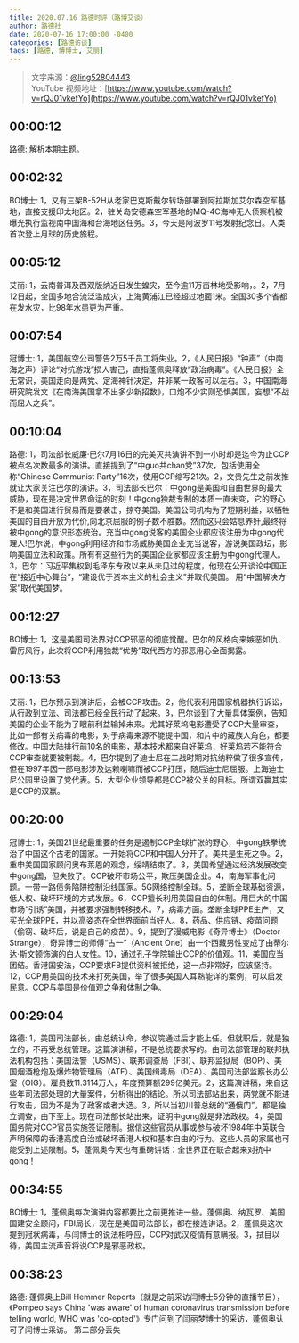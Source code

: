 ```yaml
---
title: 2020.07.16 路德时评（路博艾谈）
author: 路德社
date: 2020-07-16 17:00:00 -0400
categories: [路德访谈]
tags: [路德, 博博士, 艾丽]
---
```


> 文字来源：[@ling52804443](https://twitter.com/ling52804443)  
> YouTube 视频地址：[https://www.youtube.com/watch?v=rQJ01vkefYo](https://www.youtube.com/watch?v=rQJ01vkefYo)

## 00:00:12

路德: 解析本期主题。

## 00:02:32

BO博士: 1，又有三架B-52H从老家巴克斯戴尔转场部署到阿拉斯加艾尔森空军基地，直接支援印太地区。2，驻关岛安德森空军基地的MQ-4C海神无人侦察机被曝光执行监视南中国海和台海地区任务。3，今天是阿波罗11号发射纪念日。人类首次登上月球的历史旅程。

## 00:05:12

艾丽: 1，云南普洱及西双版纳近日发生蝗灾，至今逾11万亩林地受影响，。2，7月12日起，全国多地合流泛滥成灾，上海黄浦江已经超过地面1米。全国30多个省都在发水灾，比98年水患更为严重。

## 00:07:54

冠博士: 1，美国航空公司警告2万5千员工将失业。2，《人民日报》“钟声”（中南海之声）评论“对抗游戏”损人害己，直指蓬佩奥释放“政治病毒”。《人民日报》全无常识，美国走向是两党、定海神针决定，并非某一政客可以左右。3，中国南海研究院发文《在南海美国拿不出多少新招数》，口炮不少实则恐惧美国，妄想“不战而屈人之兵”。

## 00:10:04

路德: 1，司法部长威廉·巴尔7月16日的完美灭共演讲不到一小时却是迄今为止CCP被点名次数最多的演讲。直接提到了“中guo共chan党”37次，包括使用全称“Chinese Communist Party”16次，使用CCP缩写21次。2，文贵先生之前发推就让大家关注巴尔的演讲。3，司法部长巴尔：中gong是美国和自由世界的最大威胁，现在是决定世界命运的时刻！中gong独裁专制的本质一直未变，它的野心不是和美国进行贸易而是要袭击，掠夺美国。美国公司机构为了短期利益，以牺牲美国的自由开放为代价,向北京屈服的例子数不胜数。然而这只会姑息养奸,最终将被中gong的意识形态统治。充当中gong说客的美国企业都应该注册为中gong代理人!巴尔说，中gong利用经济和市场威胁美国企业充当说客，游说美国政坛，影响美国立法和政策。所有有这些行为的美国企业家都应该注册为中gong代理人。3，巴尔：习近平集权到毛泽东专政以来从未见过的程度，他现在公开谈论中国正在“接近中心舞台”，“建设优于资本主义的社会主义”并取代美国。 用“中国解决方案”取代美国梦。

## 00:12:27

BO博士: 1，这是美国司法界对CCP邪恶的彻底觉醒。巴尔的风格向来嫉恶如仇、雷厉风行，此次将CCP利用独裁“优势”取代西方的邪恶用心全面揭露。

## 00:13:53

艾丽: 1，巴尔预示到演讲后，会被CCP攻击。2，他代表利用国家机器执行诉讼，从行政到立法、司法都已经全民行动了起来。3，巴尔谈到了大量具体案例，告知美国的企业不能为了眼前利益输掉未来。尤其好莱坞电影遭受了CCP大量审查，比如一部有关病毒的电影，对于病毒来源不能提中国，和片中的藏族人角色，都要修改。中国大陆排行前10名的电影，基本技术都来自好莱坞，好莱坞若不能符合CCP审查就要被制裁。4，巴尔提到了迪士尼在二战时期对抗纳粹做了很多宣传，但在1997年因一部电影涉及达赖喇嘛而被CCP打压，随后迪士尼屈服。上海迪士尼公园里设置了党代表。5，大型企业领导都是CCP被公关的目标。所谓双赢其实是CCP的双赢。

## 00:20:00

冠博士: 1，美国21世纪最重要的任务是遏制CCP全球扩张的野心，中gong铁拳统治了中国这个古老的国家。一开始将CCP和中国人分开了。美共是生死之争。2，重申美国国家顾问奥布莱恩的观念，绥靖结束了。3，美国希望通过经济发展改变中gong国，但失败了。CCP破坏市场公平，欺压美国企业。4，南海军事化问题。一带一路债务陷阱控制沿线国家。5G网络控制全球。5，垄断全球基础资源，低人权、破坏环境的方式发展。6，CCP擅长利用美国自由的体制。用巨大的中国市场“引诱”美国，并被要求强制转移技术。7，病毒方面。垄断全球PPE生产，又买光全球PPE，并以高姿态在全世界面前当好人。8，药品、供应链、疫苗问题（偷窃、破坏后，说是自己的疫苗）。9，提到了漫威电影《奇异博士》（Doctor Strange），奇异博士的师傅“古一”（Ancient One）由一个西藏男性变成了由蒂尔达·斯文顿饰演的白人女性。10，通过孔子学院输出CCP的价值观。11，美国应当团结。香港国安法，CCP要求FB提供资料被拒绝，这一点非常好，应该坚持。12，CCP用美国的技术来打死美国，举了很多美国人耳熟能详的案例，可以启发民意。CCP与美国是价值观之争和体制之争。

## 00:29:04

路德: 1，美国司法部长，由总统认命，参议院通过后才能上任。但就职后，就是独立的，不再受总统管理。这篇演讲稿，不是总统要求写的。由司法部管理的联邦执法机构包括：美国法警（USMS）、联邦调查局（FBI）、联邦监狱局（BOP）、美国烟酒枪炮及爆炸物管理局（ATF）、美国缉毒局（DEA）、美国司法部监察长办公室（OIG）。雇员数11.3114万人，年度预算额299亿美元。2，这篇演讲稿，来自这些年司法部处理的大量案件，分析得出的结论。所以司法部站出来，两党就不能进行攻击，因为不是为了政客或者大选。3，所以当初川普总统的“通俄门”，都是独立调查，由下至上。现在司法部长站出来，证明中gong就是非法政权。4，美国国务院对CCP官员实施签证限制。据信这些官员从事或参与破坏1984年中英联合声明保障的香港高度自治或破坏香港人权和基本自由的行为。这些人员的家属也可能受到上述限制。5，蓬佩奥今天也有重磅讲话：全世界正在联合起来对抗中gong！

## 00:34:55

BO博士: 1，蓬佩奥每次演讲内容都要比之前更推进一些。蓬佩奥、纳瓦罗、美国国建安全顾问，FBI局长，现在是美国司法部长，都在接连讲话。2，蓬佩奥这次提到冠状病毒，与闫博士的说法相呼应，CCP对武汉疫情有意瞒报。3，拭目以待，美国主流声音将说CCP是邪恶政权。

## 00:38:23

路德: 蓬佩奥上Bill Hemmer Reports（就是之前采访闫博士5分钟的直播节目），《Pompeo says China 'was aware' of human coronavirus transmission before telling world, WHO was 'co-opted'》专门问到了闫丽梦博士的采访，蓬佩奥认可了闫博士采访。
第二部分丢失
